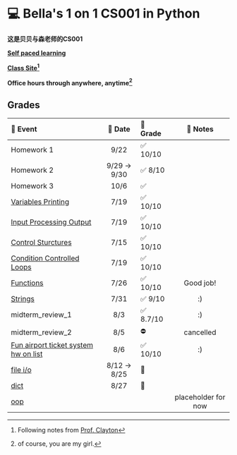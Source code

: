 # :computer: Bella's 1 on 1 CS001 in Python

**这是贝贝与森老师的CS001**

**[Self paced learning](https://cs.nyu.edu/elearning/CSCI_UA_0002/index.php)**  

**[Class Site](https://cs.nyu.edu/courses/spring25/CSCI-UA.0002-006/notes/)[^1]**

**Office hours through anywhere, anytime[^2]** 


## Grades
<!-- :black_square_button:  -->
| :floppy_disk: Event                                                                                                        | :calendar:  Date | :100: Grade               |  :notebook: Notes   |
| :------------------------------------------------------------------------------------------------------------------------- | :--------------: | :------------------------ | :-----------------: |
| Homework 1                                                                                                                 |       9/22       | :white_check_mark: 10/10  |                     |
| Homework 2                                                                                                                 |   9/29 -> 9/30   | :white_check_mark: 8/10   |                     |
| Homework 3                                                                                                                 |       10/6       | :white_check_mark:        |                     |
| [Variables Printing](https://cs.nyu.edu/courses/spring25/CSCI-UA.0002-006/assignments/variables-printing/)                 |       7/19       | :white_check_mark: 10/10  |                     |
| [Input Processing Output](https://cs.nyu.edu/courses/spring25/CSCI-UA.0002-006/assignments/input-processing-output/)       |       7/19       | :white_check_mark: 10/10  |                     |
| [Control Sturctures](https://cs.nyu.edu/courses/spring25/CSCI-UA.0002-006/assignments/control-structures/)                 |       7/15       | :white_check_mark: 10/10  |                     |
| [Condition Controlled Loops](https://cs.nyu.edu/courses/spring25/CSCI-UA.0002-006/assignments/condition-controlled-loops/) |       7/19       | :white_check_mark: 10/10  |                     |
| [Functions](https://cs.nyu.edu/courses/spring25/CSCI-UA.0002-006/assignments/functions-module/)                            |       7/26       | :white_check_mark: 10/10  |      Good job!      |
| [Strings](https://cs.nyu.edu/courses/spring25/CSCI-UA.0002-006/assignments/strings/)                                       |       7/31       | :white_check_mark: 9/10   |         :)          |
| midterm_review_1                                                                                                           |       8/3        | :white_check_mark: 8.7/10 |         :)          |
| midterm_review_2                                                                                                           |       8/5        | :no_entry:                |      cancelled      |
| [Fun airport ticket system hw on list](https://cs.nyu.edu/courses/spring25/CSCI-UA.0002-006/assignments/lists/)            |       8/6        | :white_check_mark: 10/10  |         :)          |
| [file i/o](https://cs.nyu.edu/courses/spring25/CSCI-UA.0002-006/assignments/file-io/)                                      |   8/12 -> 8/25   | :black_square_button:     |                     |
| [dict](https://cs.nyu.edu/courses/spring25/CSCI-UA.0002-006/assignments/dictionaries/)                                     |       8/27       | :black_square_button:     |                     |
| [oop](https://cs.nyu.edu/courses/spring25/CSCI-UA.0002-006/assignments/oop/)                                               |                  |                           | placeholder for now |

[^1]: Following notes from [Prof. Clayton](https://cs.nyu.edu/~jclayton/)
[^2]: of course, you are my girl.
